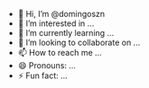 - 👋 Hi, I’m @domingoszn
- 👀 I’m interested in ...
- 🌱 I’m currently learning ...
- 💞️ I’m looking to collaborate on ...
- 📫 How to reach me ...
- 😄 Pronouns: ...
- ⚡ Fun fact: ...

<!---
domingoszn/domingoszn is a ✨ special ✨ repository because its `README.md` (this file) appears on your GitHub profile.
You can click the Preview link to take a look at your changes.
--->
